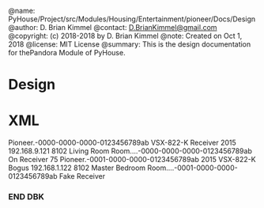 @name:      PyHouse/Project/src/Modules/Housing/Entertainment/pioneer/Docs/Design
@author:    D. Brian Kimmel
@contact:   D.BrianKimmel@gmail.com
@copyright: (c) 2018-2018 by D. Brian Kimmel
@note:      Created on Oct 1, 2018
@license:   MIT License
@summary:   This is the design documentation for thePandora Module of PyHouse.

Design
======

XML
===

<PioneerSection Active="True">
    <Device Active="True" Key="0" Name="L/R Receiver VSX-822-K">
        <UUID>Pioneer.-0000-0000-0000-0123456789ab</UUID>
        <Comment>VSX-822-K Receiver</Comment>
        <CommandSet>2015</CommandSet>
        <IPv4>192.168.9.121</IPv4>
        <Port>8102</Port>
        <RoomName>Living Room</RoomName>
        <RoomUUID>Room....-0000-0000-0000-0123456789ab</RoomUUID>
        <Status>On</Status>
        <Type>Receiver</Type>
        <Volume>75</Volume>
    </Device>
    <Device Active="True" Key="0" Name="Missing Device">
        <UUID>Pioneer.-0001-0000-0000-0123456789ab</UUID>
        <CommandSet>2015</CommandSet>
        <Comment>VSX-822-K Bogus</Comment>
        <IPv4>192.168.1.122</IPv4>
        <Port>8102</Port>
        <RoomName>Master Bedroom</RoomName>
        <RoomUUID>Room....-0001-0000-0000-0123456789ab</RoomUUID>
        <Type>Fake Receiver</Type>
    </Device>
</PioneerSection>

### END DBK
